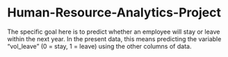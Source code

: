 # Human-Resource-Analytics-Project

The specific goal here is to predict whether an employee will stay or leave within the next year. In the present data, this
means predicting the variable “vol_leave” (0 = stay, 1 = leave) using the other columns of data.
